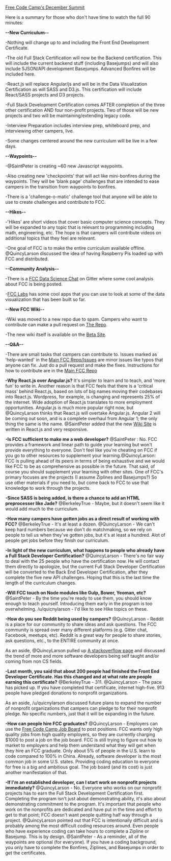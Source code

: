 [Free Code Camp's December Summit](https://youtu.be/TsIzthxhTHc)

Here is a summary for those who don't have time to watch the full 90 minutes:

**--New Curriculum--** 

 -Nothing will change up to and including the Front End Development Certificate. 

 -The old Full Stack Certification will now be the Backend certification. This will include the current backend stuff (including Basejumps) and will also include 5JSON/API development Basejumps. Advanced Bonfires will be included here.

 -React.js will replace Angular/js and will be in the Data Visualization Certification as will SASS and D3.js. This certification will include React/SASS projects and D3 projects.

 -Full Stack Development Certification comes AFTER completion of the three other certification AND four non-profit projects.  Two of those will be new projects and two will be maintaining/extending legacy code.

 -Interview Preparation includes interview prep, whiteboard prep, and interviewing other campers, live.

 -Some changes centered around the new curriculum will be live in a few days.

**--Waypoints--**

 -@SaintPeter is creating ~60 new Javascript waypoints.

 -Also creating new 'checkpoints' that will act like mini-bonfires during the waypoints.  They will be 'blank page' challenges that are intended to ease campers in the transition from waypoints to bonfires. 

 -There is a 'challenge-o-matic' challenge tool that anyone will be able to use to create challenges and contribute to FCC.

**--Hikes--**

 -'Hikes' are short videos that cover basic computer science concepts. They will be expanded to any topic that is relevant to programming including math, engineering, etc. The hope is that campers will contribute videos on additional topics that they feel are relevant.

 -One goal of FCC is to make the entire curriculum available offline. @QuincyLarson discussed the idea of having Raspberry Pis loaded up with FCC and distributed.

**--Community Analysis--**

 -There is a [FCC Data Science Chat](https://gitter.im/FreeCodeCamp/DataScience) on Gitter where some cool analysis about FCC is being posted. 

 -[FCC Labs](http://www.freecodecamp.com/labs) has some cool apps that you can use to look at some of the data visualization that has been built so far.

**--New FCC Wiki--**

 -Wiki was moved to a new repo due to spam.  Campers who want to contribute can make a pull request on [The Repo](http://www.github.com/freecodecamp/wiki).

 -The new wiki itself is available on the [Beta Site](http://beta.freecodecamp.com/wiki).

**--Q&A--**

 -There are small tasks that campers can contribute to.  Issues marked as 'help-wanted' in the [Main FCC Repo/Issues](https://github.com/FreeCodeCamp/FreeCodeCamp/issues) are minor issues like typos that anyone can fix. Just do a pull request and make the fixes. Instructions for how to contribute are in the [Main FCC Repo](https://github.com/FreeCodeCamp/FreeCodeCamp)

 **-Why React.js over Angular.js?** It's simpler to learn and to teach, and 'more fun' to write in.  Another reason is that FCC feels that there is a 'critical mass' behind React.js, based on lots of big names moving their codebases into React.js. Wordpress, for example, is changing and represents 25% of the internet. Wide adoption of React.js translates to more employment opportunities. Angular.js is much more popular right now, but @QuincyLarson thinks that React.js will overtake Angular.js.  Angular 2 will be coming out soon, and is a complete overhaul from Angular 1; the only thing the same is the name. @SaintPeter added that the new [Wiki Site](beta.freecodecamp.com/wiki) is written in React.js and very responsive.

 **-Is FCC sufficient to make me a web developer?** @SaintPeter : No.  FCC provides a framework and linear path to guide your learning but won't provide everything to everyone. Don't feel like you're cheating on FCC if you go to other resources to supplement your learning.@QuincyLarson: FCC is pulling ahead of its peers in terms of being exhaustive and we would like FCC to be as comprehensive as possible in the future. That said, of course you should supplement your learning with other sites. One of FCC's primary focuses are the projects (I assume Ziplines and Basejumps?) So use other materials if you need to, but come back to FCC to use that knowledge to work through the projects.

 **-Since SASS is being added, is there a chance to add an HTML preprocesser like Jade?** @BerkeleyTrue - Maybe, but it doesn't seem like it would add much to the curriculum.

 **-How many campers have gotten jobs as a direct result of working with FCC?** @BerkeleyTrue - It's at least a dozen. @QuincyLarson - We can't keep hard numbers because we don't do matchmaking, so we rely on people to tell us when they've gotten jobs, but it's at least a hundred. Alot of people get jobs before they finish our curriculum.

 **-In light of the new curriculum, what happens to people who already have a Full Stack Developer Certification?** @QuincyLarson - There's no fair way to deal with the 25 people who have the certification now. He will contact them directly to apologize, but the current Full Stack Developer Certification will be converted to the Back End Developer Certification, after they complete the five new API challenges. Hoping that this is the last time the length of the curriculum changes.

 **-Will FCC touch on Node modules like Gulp, Bower, Yeoman, etc?** @SaintPeter - By the time you're ready to use them, you should know enough to teach yourself. Introducing them early in the program is too overwhelming. /u/quicnylarson - I'd like to see Hike topics on these.

 **-How do you see Reddit being used by campers?** @QuincyLarson - Reddit is a place for our community to share ideas and ask questions. The FCC community is spread over many different platforms (e.g. Gitter chat, Facebook, meetups, etc). Reddit is a great way for people to share stories, ask questions, etc., to the ENTIRE community at once.

 As an aside, @QuincyLarson pulled up [A stackoverflow page](http://stackoverflow.com/research/developer-survey-2015) and discussed the trend of more and more software developers being self taught and/or coming from non CS fields.

 **-Last month, you said that about 200 people had finished the Front End Developer Certificate. Has this changed and at what rate are people earning this certificate?** @BerkeleyTrue - 311. @QuincyLarson - The pace has picked up.  If you have completed that certificate, internet high-five. 913 people have pledged donations to nonprofit organizations.
 
 As an aside, /u/quicnylarson discussed future plans to expand the number of nonprofit organizations that campers can pledge to for their nonprofit pledge. No specific numbers, just that it will be expanding in the future.

 **-How can people hire FCC graduates?** @QuincyLarson - Employers can use the [Free Code Camp Job Board](http://www.freecodecamp.com/jobs) to post positions. FCC wants only high quality jobs from high quality employers, so they are currently charging $1000 to post a job on the job board. FCC is still trying to figure out how to market to employers and help them understand what they will get when they hire an FCC graduate.  Only about 5% of people in the U.S. learn to code compared to 100% in China. Already, software developer is the most common job in some U.S. states. Providing coding education to everyone for free is a big and ambitious goal. The job board (and its cost) is just another manifestation of that.  

 **-If I'm an established developer, can I start work on nonprofit projects immediately?** @QuincyLarson - No. Everyone who works on our nonprofit projects has to earn the Full Stack Development Certification first. Completing the program isn't just about demonstrating ability, it's also about demonstrating commitment to the program. It's important that people who work on the nonprofits are dedicated and have put in the time and effort to get to that point; FCC doesn't want people quitting half way through a project. @QuincyLarson pointed out that FCC is intentionally difficult and is probably among the most difficult coding resources around. Even people who have experience coding can take hours to complete a Zipline or Basejump. This is by design. @SaintPeter - As a reminder, all of the waypoints are optional (for everyone). If you have a coding background, you only have to complete the Bonfires, Ziplines, and Basejumps in order to get the certificates.
